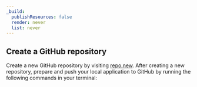 ```yaml
---
_build:
  publishResources: false
  render: never
  list: never
---
```


## Create a GitHub repository

Create a new GitHub repository by visiting [repo.new](https://repo.new). After creating a new repository, prepare and push your local application to GitHub by running the following commands in your terminal:
